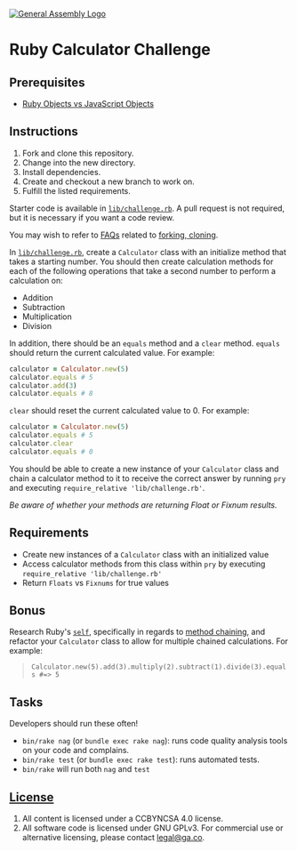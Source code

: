 [![General Assembly Logo](https://camo.githubusercontent.com/1a91b05b8f4d44b5bbfb83abac2b0996d8e26c92/687474703a2f2f692e696d6775722e636f6d2f6b6538555354712e706e67)](https://generalassemb.ly/education/web-development-immersive)

# Ruby Calculator Challenge

## Prerequisites

-   [Ruby Objects vs JavaScript Objects](https://github.com/ga-wdi-boston/ruby-vs-js-objects)

## Instructions

1.  Fork and clone this repository.
1.  Change into the new directory.
1.  Install dependencies.
1.  Create and checkout a new branch to work on.
1.  Fulfill the listed requirements.

Starter code is available in [`lib/challenge.rb`](lib/challenge.rb). A pull request is not
required, but it is necessary if you want a code review.

You may wish to refer to [FAQs](https://github.com/ga-wdi-boston/meta/wiki/)
related to [forking, cloning](https://github.com/ga-wdi-boston/meta/wiki/ForkAndClone).

In [`lib/challenge.rb`](lib/challenge.rb), create a `Calculator` class with an initialize
method that takes a starting number. You should then create calculation methods
for each of the following operations that take a second number to perform a
calculation on:

-   Addition
-   Subtraction
-   Multiplication
-   Division

In addition, there should be an `equals` method and a `clear` method.
`equals` should return the current calculated value.  For example:

```ruby
calculator = Calculator.new(5)
calculator.equals # 5
calculator.add(3)
calculator.equals # 8
```

`clear` should reset the current calculated value to 0.  For example:

```ruby
calculator = Calculator.new(5)
calculator.equals # 5
calculator.clear
calculator.equals # 0
```

You should be able to create a new instance of your `Calculator` class and chain
a calculator method to it to receive the correct answer by running `pry` and
executing `require_relative 'lib/challenge.rb'`.

*Be aware of whether your methods are returning Float or Fixnum results.*

## Requirements

-   Create new instances of a `Calculator` class with an initialized value
-   Access calculator methods from this class within `pry` by executing
    `require_relative 'lib/challenge.rb'`
-   Return `Floats` vs `Fixnums` for true values

## Bonus

Research Ruby's [`self`](http://ruby-doc.org/docs/keywords/1.9/Object.html#method-i-self),
specifically in regards to [method chaining](http://www.sitepoint.com/a-guide-to-method-chaining/),
and refactor your `Calculator` class to allow for multiple chained calculations.
For example:

> `Calculator.new(5).add(3).multiply(2).subtract(1).divide(3).equals #=> 5`

## Tasks

Developers should run these often!

-   `bin/rake nag`  (or `bundle exec rake nag`):
    runs code quality analysis tools on your code and complains.
-   `bin/rake test` (or `bundle exec rake test`): runs automated tests.
-   `bin/rake` will run both `nag` and `test`

## [License](LICENSE)

1.  All content is licensed under a CC­BY­NC­SA 4.0 license.
1.  All software code is licensed under GNU GPLv3. For commercial use or
    alternative licensing, please contact legal@ga.co.
